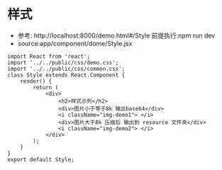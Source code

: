 # 样式
* 参考: http://localhost:8000/demo.html#/Style         前提执行:npm run dev
* source:app/component/dome/Style.jsx

```
import React from 'react';
import '../../public/css/demo.css';
import '../../public/css/common.css';
class Style extends React.Component {
    render() {
        return (
            <div>
                <h2>样式示列</h2>
                <div>图片小于等于8k 输出base64</div>
                <i className="img-demo1"> </i>
                <div>图片大于8k 压缩后 输出到 resource 文件夹</div>
                <i className="img-demo2"> </i>
            </div>
        );
    }
}
export default Style;

```